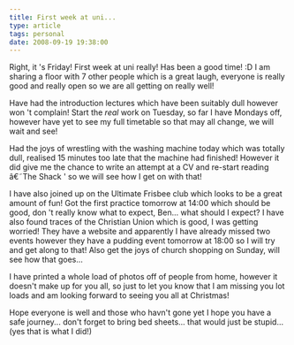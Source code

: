 ```yaml
---
title: First week at uni...
type: article
tags: personal
date: 2008-09-19 19:38:00
---
```


Right, it 's Friday! First week at uni really! Has been a good time! :D I am sharing a floor with 7 other people which is a great laugh, everyone is really good and really open so we are all getting on really well!

Have had the introduction lectures which have been suitably dull however won 't complain! Start the _real_ work on Tuesday, so far I have Mondays off, however have yet to see my full timetable so that may all change, we will wait and see!

Had the joys of wrestling with the washing machine today which was totally dull, realised 15 minutes too late that the machine had finished! However it did give me the chance to write an attempt at a CV and re-start reading â€˜The Shack ' so we will see how I get on with that!

I have also joined up on the Ultimate Frisbee club which looks to be a great amount of fun! Got the first practice tomorrow at 14:00 which should be good, don 't really know what to expect, Ben... what should I expect? I have also found traces of the Christian Union which is good, I was getting worried! They have a website and apparently I have already missed two events however they have a pudding event tomorrow at 18:00 so I will try and get along to that! Also get the joys of church shopping on Sunday, will see how that goes...

I have printed a whole load of photos off of people from home, however it doesn't make up for you all, so just to let you know that I am missing you lot loads and am looking forward to seeing you all at Christmas!

Hope everyone is well and those who havn't gone yet I hope you have a safe journey... don't forget to bring bed sheets... that would just be stupid... (yes that is what I did!)
